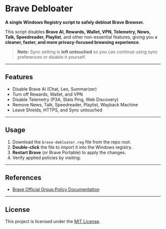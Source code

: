 # Brave Debloater

**A single Windows Registry script to safely debloat Brave Browser.**  

This script disables **Brave AI, Rewards, Wallet, VPN, Telemetry, News, Talk, Speedreader, Playlist**, and other non-essential features, giving you a **cleaner, faster, and more privacy-focused browsing experience**.  

> **Note:** Sync setting is **left untouched** so you can continue using sync preferences or disable it yourself.

---

## Features

- Disable Brave AI (Chat, Leo, Summarizer)  
- Turn off Rewards, Wallet, and VPN  
- Disable Telemetry (P3A, Stats Ping, Web Discovery)  
- Remove News, Talk, Speedreader, Playlist, Wayback Machine  
- Leave Shields, HTTPS, and Sync untouched  

---

## Usage

1. Download the `brave-debloater.reg` file from the repo root.  
2. **Double-click** the file to import it into the Windows registry.  
3. **Restart Brave** (or Brave Portable) to apply the changes.  
4. Verify applied policies by visiting:  

---

## References

- [Brave Official Group Policy Documentation](https://support.brave.com/hc/en-us/articles/360039248271-Group-Policy)

---

## License

This project is licensed under the [MIT License](LICENSE).

